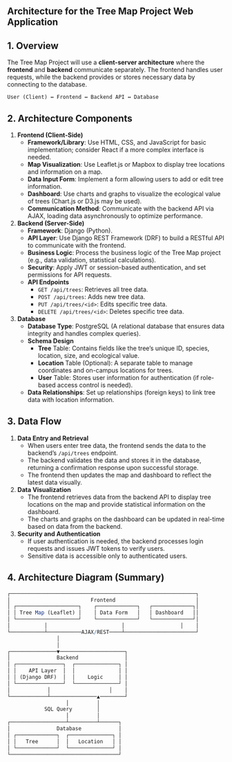 ## **Architecture for the Tree Map Project Web Application**

## 1. Overview
The Tree Map Project will use a **client-server architecture** where the **frontend** and **backend** communicate separately. The frontend handles user requests, while the backend provides or stores necessary data by connecting to the database.
```
User (Client) ↔ Frontend ↔ Backend API ↔ Database
```
## 2. Architecture Components
1. **Frontend (Client-Side)**
    - **Framework/Library**: Use HTML, CSS, and JavaScript for basic implementation; consider React if a more complex interface is needed.
    - **Map Visualization**: Use Leaflet.js or Mapbox to display tree locations and information on a map.
    - **Data Input Form**: Implement a form allowing users to add or edit tree information.
    - **Dashboard**: Use charts and graphs to visualize the ecological value of trees (Chart.js or D3.js may be used).
    - **Communication Method**: Communicate with the backend API via AJAX, loading data asynchronously to optimize performance.
2. **Backend (Server-Side)**
    - **Framework**: Django (Python).
    - **API Layer**: Use Django REST Framework (DRF) to build a RESTful API to communicate with the frontend.
    - **Business Logic**: Process the business logic of the Tree Map project (e.g., data validation, statistical calculations).
    - **Security**: Apply JWT or session-based authentication, and set permissions for API requests.
    - **API Endpoints**
        - `GET /api/trees`: Retrieves all tree data.
        - `POST /api/trees`: Adds new tree data.
        - `PUT /api/trees/<id>`: Edits specific tree data.
        - `DELETE /api/trees/<id>`: Deletes specific tree data.
3. **Database**
    - **Database Type**: PostgreSQL (A relational database that ensures data integrity and handles complex queries).
    - **Schema Design**
        - **Tree** Table: Contains fields like the tree’s unique ID, species, location, size, and ecological value.
        - **Location** Table (Optional): A separate table to manage coordinates and on-campus locations for trees.
        - **User** Table: Stores user information for authentication (if role-based access control is needed).
    - **Data Relationships**: Set up relationships (foreign keys) to link tree data with location information.

## 3. Data Flow
1. **Data Entry and Retrieval**
    - When users enter tree data, the frontend sends the data to the backend’s `/api/trees` endpoint.
    - The backend validates the data and stores it in the database, returning a confirmation response upon successful storage.
    - The frontend then updates the map and dashboard to reflect the latest data visually.
2. **Data Visualization**
    - The frontend retrieves data from the backend API to display tree locations on the map and provide statistical information on the dashboard.
    - The charts and graphs on the dashboard can be updated in real-time based on data from the backend.
3. **Security and Authentication**
    - If user authentication is needed, the backend processes login requests and issues JWT tokens to verify users.
    - Sensitive data is accessible only to authenticated users.

## 4. Architecture Diagram (Summary)
```mathematica
┌────────────────────────────────────────────────────────────┐
│                          Frontend                          │
│ ┌────────────────────┐    ┌─────────────┐   ┌─────────────┐│
│ │ Tree Map (Leaflet) │    │ Data Form   │   │ Dashboard   ││
│ └────────────────────┘    └─────────────┘   └─────────────┘│
│           │                        │                  │    │
└───────────┴───────────AJAX/REST────┴───────────────────────┘
                │
                │
┌───────────────▼─────────────────────┐
│               Backend               │
│ ┌───────────────┐  ┌──────────────┐ │
│ │    API Layer  │  │              │ │
│ │ (Django DRF)  │  │    Logic     │ │
│ └───────────────┘  └──────────────┘ │
│            │                   │    │
└────────────┴───────────────▲────────┘
                   │         │
            SQL Query        │
                   │         │
┌──────────────────┴─────────┴──────┐
│               Database            │
│ ┌─────────────┐  ┌──────────────┐ │
│ │   Tree      │  │   Location   │ │
│ └─────────────┘  └──────────────┘ │
└───────────────────────────────────┘
```
